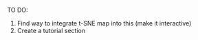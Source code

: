 TO DO:
1. Find way to integrate t-SNE map into this (make it interactive)
2. Create a tutorial section
